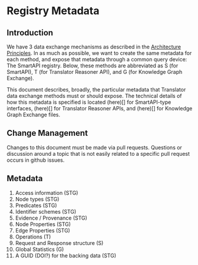 # Registry Metadata

## Introduction

We have 3 data exchange mechanisms as described in the [Architecture Principles](README.md).  In as much as possible, we want to create the same metadata for each method, and expose that metadata through a common query device: The SmartAPI registry.   Below, these methods are abbreviated as S (for SmartAPI), T (for Translator Reasoner API), and G (for Knowledge Graph Exchange).  

This document describes, broadly, the particular metadata that Translator data exchange methods must or should expose. The technical details of how this metadata is specified is located (here)[] for SmartAPI-type interfaces, (here)[] for Translator Reasoner APIs, and (here)[] for Knowledge Graph Exchange files.  

## Change Management

Changes to this document must be made via pull requests.   Questions or discussion around a topic that is not easily related to a specific pull request occurs in github issues.

## Metadata

1. Access information (STG) 
1. Node types (STG)
1. Predicates (STG)
1. Identifier schemes (STG)
1. Evidence / Provenance (STG)
1. Node Properties (STG)
1. Edge Properties (STG)
1. Operations (T)
1. Request and Response structure (S)
1. Global Statistics (G)
1. A GUID (DOI?) for the backing data (STG)
